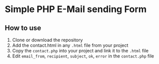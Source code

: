 # Simple PHP E-Mail sending Form

## How to use
1. Clone or download the repository
2. Add the contact.html in any ``.html`` file from your project
3. Copy the ``contact.php`` into your project and link it to the ``.html`` file
4. Edit ``email_from``, ``recipient``, ``subject``, ``ok``, ``error`` in the ``contact.php`` file
